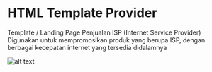 # HTML Template Provider


Template / Landing Page Penjualan ISP (Internet Service Provider)
Digunakan untuk mempromosikan produk yang berupa ISP, dengan berbagai kecepatan internet yang tersedia didalamnya

![alt text](https://github.com/rasyidmisbahuddin/providerHTML/blob/main/hasil.jpeg)
